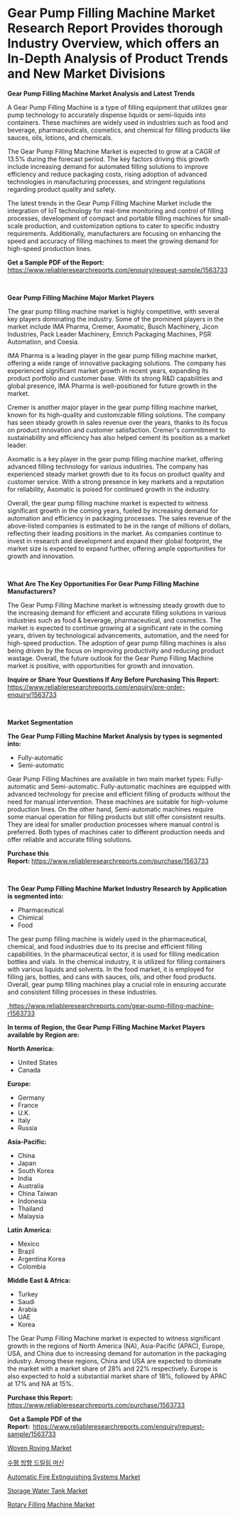 <p><h1>Gear Pump Filling Machine Market Research Report Provides thorough Industry Overview, which offers an In-Depth Analysis of Product Trends and New Market Divisions</h1></p><p><strong>Gear Pump Filling Machine Market Analysis and Latest Trends</strong></p>
<p><p>A Gear Pump Filling Machine is a type of filling equipment that utilizes gear pump technology to accurately dispense liquids or semi-liquids into containers. These machines are widely used in industries such as food and beverage, pharmaceuticals, cosmetics, and chemical for filling products like sauces, oils, lotions, and chemicals. </p><p>The Gear Pump Filling Machine Market is expected to grow at a CAGR of 13.5% during the forecast period. The key factors driving this growth include increasing demand for automated filling solutions to improve efficiency and reduce packaging costs, rising adoption of advanced technologies in manufacturing processes, and stringent regulations regarding product quality and safety. </p><p>The latest trends in the Gear Pump Filling Machine Market include the integration of IoT technology for real-time monitoring and control of filling processes, development of compact and portable filling machines for small-scale production, and customization options to cater to specific industry requirements. Additionally, manufacturers are focusing on enhancing the speed and accuracy of filling machines to meet the growing demand for high-speed production lines.</p></p>
<p><strong>Get a Sample PDF of the Report:&nbsp;</strong> <a href="https://www.reliableresearchreports.com/enquiry/request-sample/1563733">https://www.reliableresearchreports.com/enquiry/request-sample/1563733</a></p>
<p>&nbsp;</p>
<p><strong>Gear Pump Filling Machine Major Market Players</strong></p>
<p><p>The gear pump filling machine market is highly competitive, with several key players dominating the industry. Some of the prominent players in the market include IMA Pharma, Cremer, Axomatic, Busch Machinery, Jicon Industries, Pack Leader Machinery, Emrich Packaging Machines, PSR Automation, and Coesia.</p><p>IMA Pharma is a leading player in the gear pump filling machine market, offering a wide range of innovative packaging solutions. The company has experienced significant market growth in recent years, expanding its product portfolio and customer base. With its strong R&D capabilities and global presence, IMA Pharma is well-positioned for future growth in the market.</p><p>Cremer is another major player in the gear pump filling machine market, known for its high-quality and customizable filling solutions. The company has seen steady growth in sales revenue over the years, thanks to its focus on product innovation and customer satisfaction. Cremer's commitment to sustainability and efficiency has also helped cement its position as a market leader.</p><p>Axomatic is a key player in the gear pump filling machine market, offering advanced filling technology for various industries. The company has experienced steady market growth due to its focus on product quality and customer service. With a strong presence in key markets and a reputation for reliability, Axomatic is poised for continued growth in the industry.</p><p>Overall, the gear pump filling machine market is expected to witness significant growth in the coming years, fueled by increasing demand for automation and efficiency in packaging processes. The sales revenue of the above-listed companies is estimated to be in the range of millions of dollars, reflecting their leading positions in the market. As companies continue to invest in research and development and expand their global footprint, the market size is expected to expand further, offering ample opportunities for growth and innovation.</p></p>
<p>&nbsp;</p>
<p><strong>What Are The Key Opportunities For Gear Pump Filling Machine Manufacturers?</strong></p>
<p><p>The Gear Pump Filling Machine market is witnessing steady growth due to the increasing demand for efficient and accurate filling solutions in various industries such as food & beverage, pharmaceutical, and cosmetics. The market is expected to continue growing at a significant rate in the coming years, driven by technological advancements, automation, and the need for high-speed production. The adoption of gear pump filling machines is also being driven by the focus on improving productivity and reducing product wastage. Overall, the future outlook for the Gear Pump Filling Machine market is positive, with opportunities for growth and innovation.</p></p>
<p><strong>Inquire or Share Your Questions If Any Before Purchasing This Report:</strong> <a href="https://www.reliableresearchreports.com/enquiry/pre-order-enquiry/1563733">https://www.reliableresearchreports.com/enquiry/pre-order-enquiry/1563733</a></p>
<p>&nbsp;</p>
<p><strong>Market Segmentation</strong></p>
<p><strong>The Gear Pump Filling Machine Market Analysis by types is segmented into:</strong></p>
<p><ul><li>Fully-automatic</li><li>Semi-automatic</li></ul></p>
<p><p>Gear Pump Filling Machines are available in two main market types: Fully-automatic and Semi-automatic. Fully-automatic machines are equipped with advanced technology for precise and efficient filling of products without the need for manual intervention. These machines are suitable for high-volume production lines. On the other hand, Semi-automatic machines require some manual operation for filling products but still offer consistent results. They are ideal for smaller production processes where manual control is preferred. Both types of machines cater to different production needs and offer reliable and accurate filling solutions.</p></p>
<p><strong>Purchase this Report:&nbsp;</strong><a href="https://www.reliableresearchreports.com/purchase/1563733">https://www.reliableresearchreports.com/purchase/1563733</a></p>
<p>&nbsp;</p>
<p><strong>The Gear Pump Filling Machine Market Industry Research by Application is segmented into:</strong></p>
<p><ul><li>Pharmaceutical</li><li>Chimical</li><li>Food</li></ul></p>
<p><p>The gear pump filling machine is widely used in the pharmaceutical, chemical, and food industries due to its precise and efficient filling capabilities. In the pharmaceutical sector, it is used for filling medication bottles and vials. In the chemical industry, it is utilized for filling containers with various liquids and solvents. In the food market, it is employed for filling jars, bottles, and cans with sauces, oils, and other food products. Overall, gear pump filling machines play a crucial role in ensuring accurate and consistent filling processes in these industries.</p></p>
<p><a href="https://www.reliableresearchreports.com/gear-pump-filling-machine-r1563733">&nbsp;https://www.reliableresearchreports.com/gear-pump-filling-machine-r1563733</a></p>
<p><strong>In terms of Region, the Gear Pump Filling Machine Market Players available by Region are:</strong></p>
<p>
    <p> <strong> North America: </strong>
        <ul>
            <li>United States</li>
            <li>Canada</li>
        </ul>
        </p> 
    <p> <strong> Europe: </strong>
        <ul>
            <li>Germany</li>
            <li>France</li>
            <li>U.K.</li>
            <li>Italy</li>
            <li>Russia</li>
        </ul>
        </p> 
    <p> <strong> Asia-Pacific: </strong>
        <ul>
            <li>China</li>
            <li>Japan</li>
            <li>South Korea</li>
            <li>India</li>
            <li>Australia</li>
            <li>China Taiwan</li>
            <li>Indonesia</li>
            <li>Thailand</li>
            <li>Malaysia</li>
        </ul>
        </p> 
    <p> <strong> Latin America: </strong>
        <ul>
            <li>Mexico</li>
            <li>Brazil</li>
            <li>Argentina Korea</li>
            <li>Colombia</li>
        </ul>
        </p> 
    <p> <strong> Middle East & Africa: </strong>
        <ul>
            <li>Turkey</li>
            <li>Saudi</li>
            <li>Arabia</li>
            <li>UAE</li>
            <li>Korea</li>
        </ul>
    </p>
    </p>
<p><p>The Gear Pump Filling Machine market is expected to witness significant growth in the regions of North America (NA), Asia-Pacific (APAC), Europe, USA, and China due to increasing demand for automation in the packaging industry. Among these regions, China and USA are expected to dominate the market with a market share of 28% and 22% respectively. Europe is also expected to hold a substantial market share of 18%, followed by APAC at 17% and NA at 15%.</p></p>
<p><strong>Purchase this Report: </strong><a href="https://www.reliableresearchreports.com/purchase/1563733">https://www.reliableresearchreports.com/purchase/1563733</a></p>
<p>&nbsp;<strong>Get a Sample PDF of the Report:&nbsp;&nbsp;</strong><a href="https://www.reliableresearchreports.com/enquiry/request-sample/1563733">https://www.reliableresearchreports.com/enquiry/request-sample/1563733</a></p>
<p><strong></strong></p>
<p><p><a href="https://issuu.com/reportprime-2/docs/woven-roving-market-size-2030.pptx">Woven Roving Market</a></p><p><a href="https://github.com/TrevorKruvalis5678/Market-Research-Report-List-1/blob/main/602366033256.md">수평 방향 드릴링 머신</a></p><p><a href="https://issuu.com/reportprime-2/docs/automatic-fire-extinguishing-systems-market-size-2">Automatic Fire Extinguishing Systems Market</a></p><p><a href="https://github.com/elizabethdagraca/Market-Research-Report-List-3/blob/main/storage-water-tank-market.md">Storage Water Tank Market</a></p><p><a href="https://github.com/zjyglelu/Market-Research-Report-List-2/blob/main/rotary-filling-machine-market.md">Rotary Filling Machine Market</a></p></p>